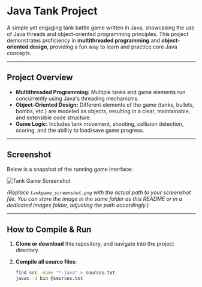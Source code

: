 # Java Tank Project

A simple yet engaging tank battle game written in Java, showcasing the use of Java threads and object-oriented programming principles. This project demonstrates proficiency in **multithreaded programming** and **object-oriented design**, providing a fun way to learn and practice core Java concepts.

---

## Project Overview

- **Multithreaded Programming:** Multiple tanks and game elements run concurrently using Java's threading mechanisms.  
- **Object-Oriented Design:** Different elements of the game (tanks, bullets, bombs, etc.) are modeled as objects, resulting in a clear, maintainable, and extensible code structure.  
- **Game Logic:** Includes tank movement, shooting, collision detection, scoring, and the ability to load/save game progress.  

---

## Screenshot

Below is a snapshot of the running game interface:

![Tank Game Screenshot](tankgame_screenshot.png)

*(Replace `tankgame_screenshot.png` with the actual path to your screenshot file. You can store the image in the same folder as this README or in a dedicated images folder, adjusting the path accordingly.)*

---

## How to Compile & Run

1. **Clone or download** this repository, and navigate into the project directory.

2. **Compile all source files**:
   ```bash
   find src -name "*.java" > sources.txt
   javac -d bin @sources.txt
